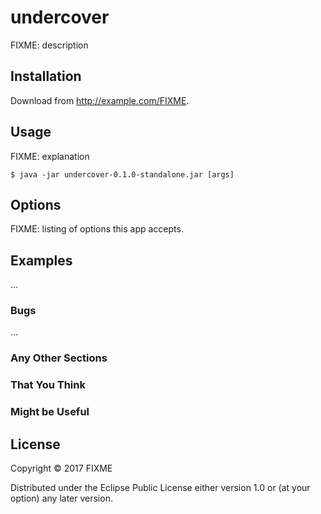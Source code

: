 # undercover

FIXME: description

## Installation

Download from http://example.com/FIXME.

## Usage

FIXME: explanation

    $ java -jar undercover-0.1.0-standalone.jar [args]

## Options

FIXME: listing of options this app accepts.

## Examples

...

### Bugs

...

### Any Other Sections
### That You Think
### Might be Useful

## License

Copyright © 2017 FIXME

Distributed under the Eclipse Public License either version 1.0 or (at
your option) any later version.
